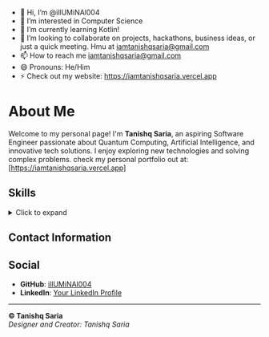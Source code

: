 - 👋 Hi, I’m @illUMiNAl004
- 👀 I’m interested in Computer Science
- 🌱 I’m currently learning Kotlin!
- 💞️ I’m looking to collaborate on projects, hackathons, business ideas, or just a quick meeting. Hmu at iamtanishqsaria@gmail.com
- 📫 How to reach me iamtanishqsaria@gmail.com
- 😄 Pronouns: He/Him
- ⚡ Check out my website: https://iamtanishqsaria.vercel.app

<!---
illUMiNAl004/illUMiNAl004 is a ✨ special ✨ repository because its `README.md` (this file) appears on your GitHub profile.
You can click the Preview link to take a look at your changes.
--->

# About Me

Welcome to my personal page! I'm **Tanishq Saria**, an aspiring Software Engineer passionate about Quantum Computing, Artificial Intelligence, and innovative tech solutions. I enjoy exploring new technologies and solving complex problems.
check my personal portfolio out at: [https://iamtanishqsaria.vercel.app]

## Skills

<details>
<summary>Click to expand</summary>

### **Programming Languages**
- Python
- Java
- Kotlin
- HTML / CSS
- Swift

### **Technologies and Tools**
- Android Development
- Web Development
- UI/UX Design
- Data Science
- AI and Machine Learning
- iOS Development

### **Interests**
- Research
- Quantum Computing
- Artificial Intelligence
- Photography
- Art and Painting
- Sports

</details>

## Contact Information

## Social

- **GitHub**: [illUMiNAl004](https://github.com/illUMiNAl004)
- **LinkedIn**: [Your LinkedIn Profile](https://www.linkedin.com/in/tanishq-s)

---

**© Tanishq Saria**  
*Designer and Creator: Tanishq Saria*
